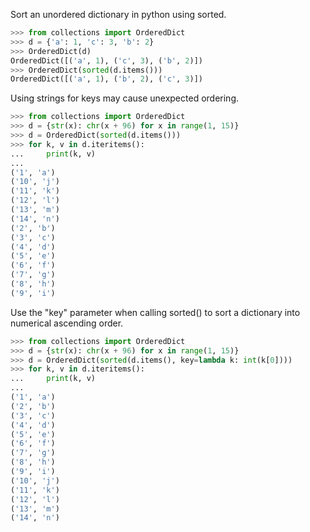 Sort an unordered dictionary in python using sorted.
```python
>>> from collections import OrderedDict
>>> d = {'a': 1, 'c': 3, 'b': 2}
>>> OrderedDict(d)
OrderedDict([('a', 1), ('c', 3), ('b', 2)])
>>> OrderedDict(sorted(d.items()))
OrderedDict([('a', 1), ('b', 2), ('c', 3)])
```

Using strings for keys may cause unexpected ordering.
```python
>>> from collections import OrderedDict
>>> d = {str(x): chr(x + 96) for x in range(1, 15)}
>>> d = OrderedDict(sorted(d.items()))
>>> for k, v in d.iteritems():
...     print(k, v)
...
('1', 'a')
('10', 'j')
('11', 'k')
('12', 'l')
('13', 'm')
('14', 'n')
('2', 'b')
('3', 'c')
('4', 'd')
('5', 'e')
('6', 'f')
('7', 'g')
('8', 'h')
('9', 'i')
```

Use the "key" parameter when calling sorted() to sort a dictionary into numerical ascending order.
```python
>>> from collections import OrderedDict
>>> d = {str(x): chr(x + 96) for x in range(1, 15)}
>>> d = OrderedDict(sorted(d.items(), key=lambda k: int(k[0])))
>>> for k, v in d.iteritems():
...     print(k, v)
...
('1', 'a')
('2', 'b')
('3', 'c')
('4', 'd')
('5', 'e')
('6', 'f')
('7', 'g')
('8', 'h')
('9', 'i')
('10', 'j')
('11', 'k')
('12', 'l')
('13', 'm')
('14', 'n')
```